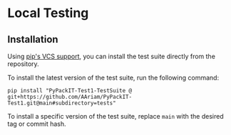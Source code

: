 # Local Testing


## Installation

Using [pip's VCS support](https://pip.pypa.io/en/stable/topics/vcs-support/),
you can install the test suite directly from the repository.

To install the latest version of the test suite, run the following command:
```shell
pip install "PyPackIT-Test1-TestSuite @ git+https://github.com/AAriam/PyPackIT-Test1.git@main#subdirectory=tests"
```

To install a specific version of the test suite, replace `main` with the desired tag or commit hash.
